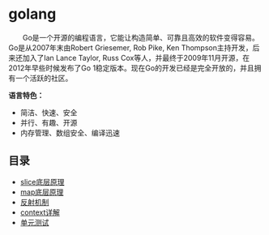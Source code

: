 # golang

&emsp;&emsp;Go是一个开源的编程语言，它能让构造简单、可靠且高效的软件变得容易。Go是从2007年末由Robert Griesemer, Rob Pike, Ken Thompson主持开发，后来还加入了Ian Lance Taylor, Russ Cox等人，并最终于2009年11月开源，在2012年早些时候发布了Go 1稳定版本。现在Go的开发已经是完全开放的，并且拥有一个活跃的社区。
  
**语言特色：**
+ 简洁、快速、安全
+ 并行、有趣、开源
+ 内存管理、数组安全、编译迅速  

## 目录

* [slice底层原理](slice.md)
* [map底层原理](map.md)
* [反射机制](reflect.md)
* [context详解](context.md)
* [单元测试](ut.md)
